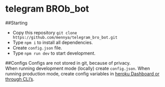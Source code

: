 # telegram BROb_bot
##Starting
* Copy this repository `git clone https://github.com/mennya/telegram_bro_bot.git` 
* Type `npm i` to install all dependencies.  
* Create `config.json` file.  
* Type `npm run dev` to start development.  

##Configs
Configs are not stored in git, because of privacy.  
When running development mode (locally) create `config.json`.
When running production mode, create config variables in [heroku Dashboard or through CLI’s](https://devcenter.heroku.com/articles/config-vars).   

